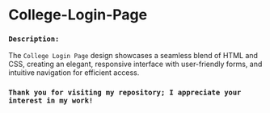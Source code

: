 # College-Login-Page

### `Description:`
The `College Login Page` design showcases a seamless blend of HTML and CSS, creating an elegant, responsive interface with user-friendly forms, and intuitive navigation for efficient access.

###  `Thank you for visiting my repository; I appreciate your interest in my work!`
